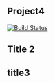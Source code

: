 ## Project4
[![Build Status](https://travis-ci.com/fross123/cs50w_project4.svg?token=63YWzg2eCjLxZNQQiney&branch=master)](https://travis-ci.com/fross123/cs50w_project4)

## Title 2

## title3
